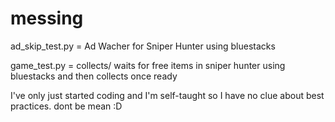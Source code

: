 # messing
 ad_skip_test.py = Ad Wacher for Sniper Hunter using bluestacks
 
 game_test.py = collects/ waits for free items in sniper hunter using bluestacks and then collects once ready
 
I've only just started coding and I'm self-taught so I have no clue about best practices. dont be mean :D

